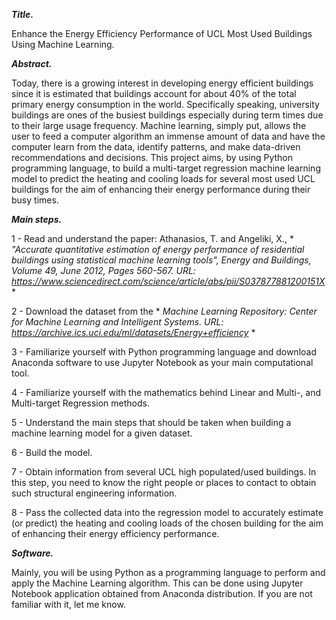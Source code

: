 ***Title.***

Enhance the Energy Efficiency Performance of UCL Most Used Buildings Using Machine Learning.

***Abstract.***

Today, there is a growing interest in developing energy efficient buildings since it is estimated that buildings account for about 40% of the 
total primary energy consumption in the world. Specifically speaking, university buildings are ones of the busiest buildings especially during term 
times due to their large usage frequency. Machine learning, simply put, allows the user to feed a computer algorithm an immense amount of data and have 
the computer learn from the data, identify patterns, and make data-driven recommendations and decisions. This project aims, by using Python programming language, 
to build a multi-target regression machine learning model to predict the heating and cooling loads for several most used UCL buildings for the aim of enhancing
their energy performance during their busy times.

***Main steps.***

1 - Read and understand the paper: 
Athanasios, T. and Angeliki, X., * *"Accurate quantitative estimation of energy performance of residential buildings using statistical machine learning tools", 
Energy and Buildings, Volume 49, June 2012, Pages 560-567. URL: https://www.sciencedirect.com/science/article/abs/pii/S037877881200151X* *

2 - Download the dataset from the * *Machine Learning Repository: Center for Machine Learning and Intelligent Systems. 
URL: https://archive.ics.uci.edu/ml/datasets/Energy+efficiency* *

3 - Familiarize yourself with Python programming language and download Anaconda software to use Jupyter Notebook as your main computational tool.

4 - Familiarize yourself with the mathematics behind Linear and Multi-, and Multi-target Regression methods.

5 - Understand the main steps that should be taken when building a machine learning model for a given dataset.

6 - Build the model.

7 - Obtain information from several UCL high populated/used buildings. In this step, you need to know the right people or places to contact to obtain 
such structural engineering information.

8 - Pass the collected data into the regression model to accurately estimate (or predict) the heating and cooling loads of the chosen building for the aim 
of enhancing their energy efficiency performance.


***Software.***

Mainly, you will be using Python as a programming language to perform and apply the Machine Learning algorithm. This can be done using Jupyter Notebook 
application obtained from Anaconda distribution. If you are not familiar with it, let me know.
